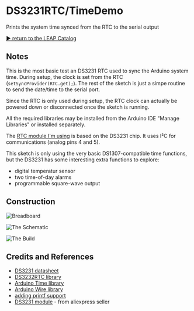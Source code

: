 # DS3231RTC/TimeDemo

Prints the system time synced from the RTC to the serial output


[:arrow_forward: return to the LEAP Catalog](https://leap.tardate.com)

## Notes

This is the most basic test an DS3231 RTC used to sync the Arduino system time.
During setup, the clock is set from the RTC (`setSyncProvider(RTC.get);`).
The rest of the sketch is just a simpe routine to send the date/time to the serial port.

Since the RTC is only used during setup, the RTC clock can actually be powered down or disconnected once the sketch is running.

All the required libraries may be installed from the Arduino IDE "Manage Libraries" or installed separately.

The [RTC module I'm using](https://www.aliexpress.com/item/B39-hot-sale-DS3231-AT24C32-IIC-Precision-RTC-Real-Time-Clock-Memory-Module-For-Arduino-Free/32217889168.html) is based on the DS3231 chip. It uses I²C for communications (analog pins 4 and 5).

This sketch is only using the very basic DS1307-compatible time functions, but the DS3231 has some interesting extra functions to explore:
* digital temperatur sensor
* two time-of-day alarms
* programmable square-wave output

## Construction

![Breadboard](./assets/TimeDemo_bb.jpg?raw=true)

![The Schematic](./assets/TimeDemo_schematic.jpg?raw=true)

![The Build](./assets/TimeDemo_build.jpg?raw=true)

## Credits and References
* [DS3231 datasheet](https://www.maximintegrated.com/en/products/digital/real-time-clocks/DS3231.html)
* [DS3232RTC library](https://github.com/JChristensen/DS3232RTC)
* [Arduino Time library](http://playground.arduino.cc/Code/Time)
* [Arduino Wire library](http://arduino.cc/en/Reference/Wire)
* [adding printf support](http://playground.arduino.cc/Main/Printf)
* [DS3231 module](https://www.aliexpress.com/item/B39-hot-sale-DS3231-AT24C32-IIC-Precision-RTC-Real-Time-Clock-Memory-Module-For-Arduino-Free/32217889168.html) - from aliexpress seller